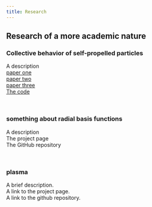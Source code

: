 ```yaml
---
title: Research
---
```


## Research of a more academic nature

<h3>Collective behavior of self-propelled particles</h3>
<p>
A description 
<br><a href="a">paper one</a> 
<br><a href="a">paper two</a> 
<br><a href="a">paper three</a> 
<br><a href="a">The code</a> 
</p>
<br>

<h3>something about radial basis functions</h3>
<p>
A description
<br>The project page
<br>The GitHub repository
</p>
<br>

<h3>plasma</h3>
<p>A brief description.
<br>A link to the project page.
<br>A link to the github repository.
</p>